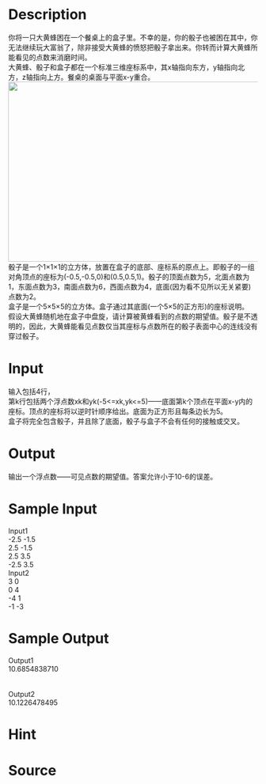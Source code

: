
# Description

<div class="content"><p>你将一只大黄蜂困在一个餐桌上的盒子里。不幸的是，你的骰子也被困在其中，你无法继续玩大富翁了，除非接受大黄蜂的愤怒把骰子拿出来。你转而计算大黄蜂所能看见的点数来消磨时间。<br/>
大黄蜂、骰子和盒子都在一个标准三维座标系中，其x轴指向东方，y轴指向北方，z轴指向上方。餐桌的桌面与平面x-y重合。<br/>
<img width="659" height="364" alt="" src="/source/bzoj/4433/img/aHR0cHM6Ly9seWRzeS5jb20vSnVkZ2VPbmxpbmUvdXBsb2FkLzIwMTYwMy9mZi5wbmc=.png"/><br/>
骰子是一个1×1×1的立方体，放置在盒子的底部、座标系的原点上。即骰子的一组对角顶点的座标为(-0.5,-0.5,0)和(0.5,0.5,1)。骰子的顶面点数为5，北面点数为1，东面点数为3，南面点数为6，西面点数为4，底面(因为看不见所以无关紧要)点数为2。<br/>
盒子是一个5×5×5的立方体。盒子通过其底面(一个5×5的正方形)的座标说明。<br/>
假设大黄蜂随机地在盒子中盘旋，请计算被黄蜂看到的点数的期望值。骰子是不透明的，因此，大黄蜂能看见点数仅当其座标与点数所在的骰子表面中心的连线没有穿过骰子。</p></div>

# Input

<div class="content"><p>输入包括4行，<br/>
第k行包括两个浮点数xk和yk(-5&lt;=xk,yk&lt;=5)——底面第k个顶点在平面x-y内的座标。顶点的座标将以逆时针顺序给出。底面为正方形且每条边长为5。<br/>
盒子将完全包含骰子，并且除了底面，骰子与盒子不会有任何的接触或交叉。</p></div>

# Output

<div class="content"><p>输出一个浮点数——可见点数的期望值。答案允许小于10-6的误差。</p></div>

# Sample Input

<div class="content"><span class="sampledata">Input1<br/>
-2.5 -1.5<br/>
2.5 -1.5<br/>
2.5 3.5<br/>
-2.5 3.5<br/>
Input2<br/>
3 0<br/>
0 4<br/>
-4 1<br/>
-1 -3</span></div>

# Sample Output

<div class="content"><span class="sampledata">Output1<br/>
10.6854838710<br/>
<br/>
<br/>
Output2<br/>
10.1226478495 </span></div>

# Hint

<div class="content"><p></p></div>

# Source

<div class="content"><p><a href="problemset.php?search="></a></p></div>

